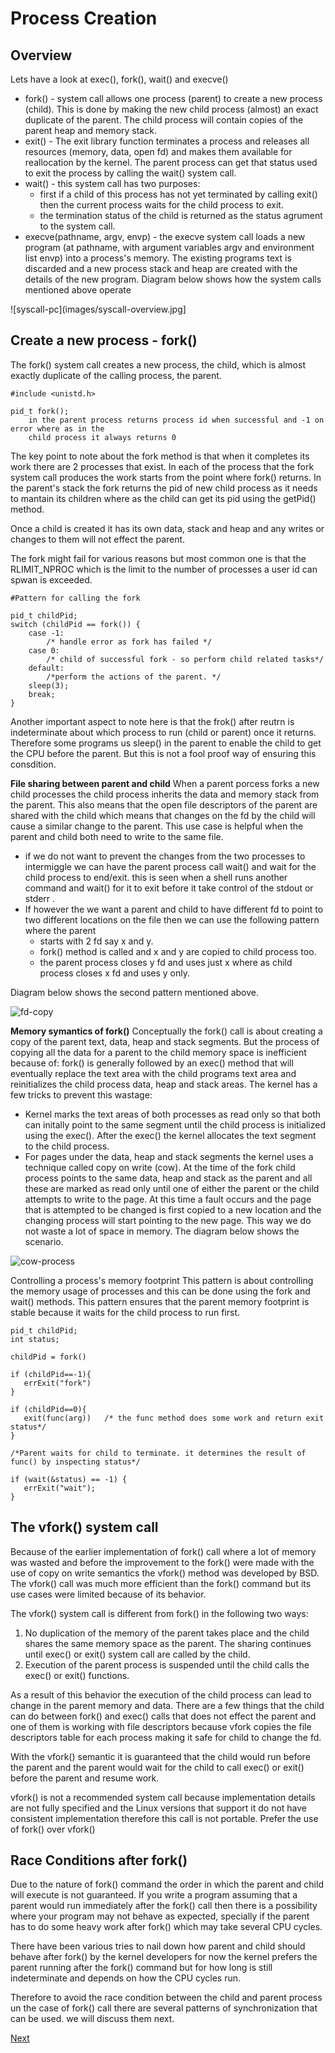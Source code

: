 # Process Creation 

## Overview 
Lets have a look at exec(), fork(), wait() and execve()

* fork() - system call allows one process (parent) to create a new process (child). This is done by
  making the new child process (almost) an exact duplicate of the parent. The child process will
  contain copies of the parent heap and memory stack. 
* exit() - The exit library function terminates a process and releases all resources (memory, data,
  open fd) and makes them available for reallocation by the kernel. The parent process can get that
  status used to exit the process by calling the wait() system call.
* wait() - this system call has two purposes: 
	* first if a child of this process has not yet terminated by calling exit() then the current
	  process waits for the child process to exit. 
	* the termination status of the child is returned as the status agrument to the system call. 
* execve(pathname, argv, envp) - the execve system call loads a new program (at pathname, with
  argument variables argv and environment list envp) into a process's memory. The existing programs
  text is discarded and a new process stack and heap are created with the details of the new
  program. Diagram below shows how the system calls mentioned above operate 

![syscall-pc](images/syscall-overview.jpg]


## Create a new process - fork() 
The fork() system call creates a new process, the child, which is almost exactly duplicate of the
calling process, the parent. 

```
#include <unistd.h> 

pid_t fork();
	in the parent process returns process id when successful and -1 on error where as in the
	child process it always returns 0 
```
The key point to note about the fork method is that when it completes its work there are 2 processes
that exist. In each of the process that the fork system call produces the work starts from the point
where fork() returns. In the parent's stack the fork returns the pid of new child process as it
needs to mantain its children where as the child can get its pid using the getPid() method. 

Once a child is created it has its own data, stack and heap and any writes or changes to them will
not effect the parent. 

The fork might fail for various reasons but most common one is that the RLIMIT_NPROC which is the
limit to the number of processes a user id can spwan is exceeded. 

```
#Pattern for calling the fork

pid_t childPid;  
switch (childPid == fork()) {
    case -1: 
    	/* handle error as fork has failed */
    case 0: 
    	/* child of successful fork - so perform child related tasks*/
    default: 
    	/*perform the actions of the parent. */
	sleep(3); 
	break;
}
```
Another important aspect to note here is that the frok() after reutrn is indeterminate about which
process to run (child or parent) once it returns. Therefore some programs us sleep() in the parent
to enable the child to get the CPU before the parent. But this is not a fool proof way of ensuring
this consdition. 

**File sharing between parent and child** 
When a parent porcess forks a new child processes the child process inherits the data and memory
stack from the parent. This also means that the open file descriptors of the parent are shared with
the child which means that changes on the fd by the child will cause a similar change to the parent.
This use case is helpful when the parent and child both need to write to the same file. 
* if we do not want to prevent the changes from the two processes to intermiggle we can have the
  parent process call wait() and wait for the child process to end/exit. this is seen when a shell
  runs another command and wait() for it to exit before it take control of the stdout or stderr .
* If however the we want a parent and child to have different fd to point to two different locations
  on the file then we can use the following pattern where the parent 
  	* starts with 2 fd say x and y. 
	* fork() method is called and x and y are copied to child process too. 
	* the parent process closes y fd and uses just x where as child process closes x fd and uses
	  y only. 

Diagram below shows the second pattern mentioned above.  

![fd-copy](images/fd-copy.jpg)

**Memory symantics of fork()**
Conceptually the fork() call is about creating a copy of the parent text, data, heap and stack
segments. But the process of copying all the data for a parent to the child memory space is
inefficient because of: fork() is generally followed by an exec() method that will eventually replace 
the text area with the child programs text area and reinitializes the child process data, heap and stack areas. 
The kernel has a few tricks to prevent this wastage: 
* Kernel marks the text areas of both processes as read only so that both can initally point to the
  same segment until the child process is initialized using the exec(). After the exec() the kernel
  allocates the text segment to the child process. 
* For pages under the data, heap and stack segments the kernel uses a technique called copy on write
  (cow). At the time of the fork child process points to the same data, heap and stack as the parent
  and all these are marked as read only until one of either the parent or the child attempts to
  write to the page. At this time a fault occurs and the page that is attempted to be changed is
  first copied to a new location and the changing process will start pointing to the new page. This
  way we do not waste a lot of space in memory. The diagram below shows the scenario. 

![cow-process](images/cow.jpg)

Controlling a process's memory footprint 
This pattern is about controlling the memory usage of processes and this can be done using the fork
and wait() methods. This pattern ensures that the parent memory footprint is stable because it waits
for the child process to run first. 

```
pid_t childPid; 
int status; 

childPid = fork() 

if (childPid==-1){
   errExit("fork") 
} 

if (childPid==0){
   exit(func(arg))   /* the func method does some work and return exit status*/ 
} 

/*Parent waits for child to terminate. it determines the result of func() by inspecting status*/

if (wait(&status) == -1) {
   errExit("wait");
}

```

## The vfork() system call 
Because of the earlier implementation of fork() call where a lot of memory was wasted and before the
improvement to the fork() were made with the use of copy on write semantics the vfork() method was
developed by BSD. The vfork() call was much more efficient than the fork() command but its use cases
were limited because of its behavior. 

The vfork() system call is different from fork() in the following two ways: 
1. No duplication of the memory of the parent takes place and the child shares the same memory space
   as the parent. The sharing continues until exec() or exit() system call are called by the child. 
2. Execution of the parent process is suspended until the child calls the exec() or exit()
   functions. 

As a result of this behavior the execution of the child process can lead to change in the parent
memory and data. There are a few things that the child can do between fork() and exec() calls that
does not effect the parent and one of them is working with file descriptors because vfork copies the
file descriptors table for each process making it safe for child to change the fd. 

With the vfork() semantic it is guaranteed that the child would run before the parent and the parent
would wait for the child to call exec() or exit() before the parent and resume work. 

vfork() is not a recommended system call because implementation details are not fully specified and
the Linux versions that support it do not have consistent implementation therefore this call is not
portable. Prefer the use of fork() over vfork() 


## Race Conditions after fork() 
Due to the nature of fork() command the order in which the parent and child will execute is not
guaranteed. If you write a program assuming that a parent would run immediately after the fork()
call then there is a possibility where your program may not behave as expected, specially if the
parent has to do some heavy work after fork() which may take several CPU cycles. 

There have been various tries to nail down how parent and child should behave after fork() by the
kernel developers for now the kernel prefers the parent running after the fork() command but for how
long is still indeterminate and depends on how the CPU cycles run. 

Therefore to avoid the race condition between the child and parent process un the case of fork()
call there are several patterns of synchronization that can be used. we will discuss them next. 

[Next](process-termination.md)
